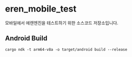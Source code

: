 # eren_mobile_test

모바일에서 에렌엔진을 테스트하기 위한 소스코드 저장소입니다.

## Android Build
```
cargo ndk -t arm64-v8a -o target/android build --release
```